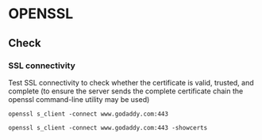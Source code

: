 # OPENSSL

## Check

### SSL connectivity
Test SSL connectivity to check whether the certificate is valid, trusted, and complete
(to ensure the server sends the complete certificate chain the openssl command-line utility may be used)

```
openssl s_client -connect www.godaddy.com:443

openssl s_client -connect www.godaddy.com:443 -showcerts


```









